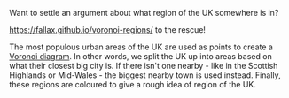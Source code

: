 Want to settle an argument about what region of the UK somewhere is in?

https://fallax.github.io/voronoi-regions/ to the rescue!

The most populous urban areas of the UK are used as points to create a [Voronoi diagram](https://en.wikipedia.org/wiki/Voronoi_diagram). In other words, we split the UK up into areas based on what their closest big city is. If there isn't one nearby - like in the Scottish Highlands or Mid-Wales - the biggest nearby town is used instead. Finally, these regions are coloured to give a rough idea of region of the UK.

